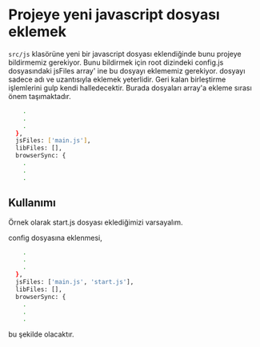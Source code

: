 # Projeye yeni javascript dosyası eklemek

`src/js` klasörüne yeni bir javascript dosyası eklendiğinde bunu projeye bildirmemiz gerekiyor. Bunu bildirmek için root dizindeki config.js dosyasındaki jsFiles array' ine
bu dosyayı eklememiz gerekiyor. dosyayı sadece adı ve uzantısıyla eklemek yeterlidir. Geri kalan birleştirme işlemlerini gulp kendi halledecektir. Burada dosyaları array'a ekleme sırası önem taşımaktadır.

```bash
    .
    .
    .
  },
  jsFiles: ['main.js'],
  libFiles: [],
  browserSync: {
    .
    .
    .
```

## Kullanımı

Örnek olarak start.js dosyası eklediğimizi varsayalım.

config dosyasına eklenmesi,

```bash
    .
    .
    .
  },
  jsFiles: ['main.js', 'start.js'],
  libFiles: [],
  browserSync: {
    .
    .
    .
```

bu şekilde olacaktır.
